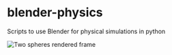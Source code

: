 # blender-physics
Scripts to use Blender for physical simulations in python

![Two spheres rendered frame](https://cloud.githubusercontent.com/assets/6555183/24409255/b06db24a-139d-11e7-9532-1b445db9922f.gif)
